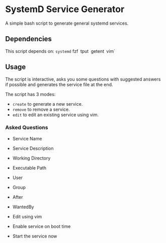 # SystemD Service Generator

A simple bash script to generate general systemd services.

## Dependencies

This script depends on: `systemd` fzf` `tput` `getent` `vim`

## Usage

The script is interactive, asks you some questions with suggested answers if
possible and generates the service file at the end.

The script has 3 modes:
- `create` to generate a new service.
- `remove` to remove a service.
- `edit` to edit an existing service using vim.

### Asked Questions

- Service Name
- Service Description
- Working Directory
- Executable Path
- User
- Group
- After
- WantedBy

- Edit using vim
- Enable service on boot time
- Start the service now
